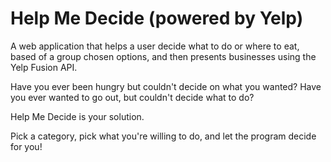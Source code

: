 # Help Me Decide (powered by Yelp)

A web application that helps a user decide what to do or where to eat, based of a group chosen options, and then presents businesses using the Yelp Fusion API.

Have you ever been hungry but couldn't decide on what you wanted?
Have you ever wanted to go out, but couldn't decide what to do?

Help Me Decide is your solution.

Pick a category, pick what you're willing to do, and let the program decide for you!
